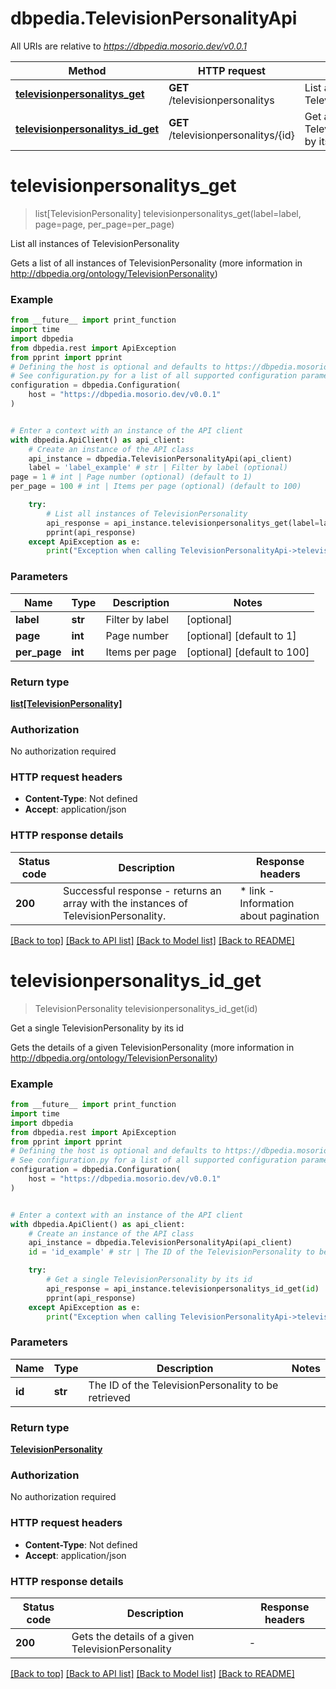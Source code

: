 # dbpedia.TelevisionPersonalityApi

All URIs are relative to *https://dbpedia.mosorio.dev/v0.0.1*

Method | HTTP request | Description
------------- | ------------- | -------------
[**televisionpersonalitys_get**](TelevisionPersonalityApi.md#televisionpersonalitys_get) | **GET** /televisionpersonalitys | List all instances of TelevisionPersonality
[**televisionpersonalitys_id_get**](TelevisionPersonalityApi.md#televisionpersonalitys_id_get) | **GET** /televisionpersonalitys/{id} | Get a single TelevisionPersonality by its id


# **televisionpersonalitys_get**
> list[TelevisionPersonality] televisionpersonalitys_get(label=label, page=page, per_page=per_page)

List all instances of TelevisionPersonality

Gets a list of all instances of TelevisionPersonality (more information in http://dbpedia.org/ontology/TelevisionPersonality)

### Example

```python
from __future__ import print_function
import time
import dbpedia
from dbpedia.rest import ApiException
from pprint import pprint
# Defining the host is optional and defaults to https://dbpedia.mosorio.dev/v0.0.1
# See configuration.py for a list of all supported configuration parameters.
configuration = dbpedia.Configuration(
    host = "https://dbpedia.mosorio.dev/v0.0.1"
)


# Enter a context with an instance of the API client
with dbpedia.ApiClient() as api_client:
    # Create an instance of the API class
    api_instance = dbpedia.TelevisionPersonalityApi(api_client)
    label = 'label_example' # str | Filter by label (optional)
page = 1 # int | Page number (optional) (default to 1)
per_page = 100 # int | Items per page (optional) (default to 100)

    try:
        # List all instances of TelevisionPersonality
        api_response = api_instance.televisionpersonalitys_get(label=label, page=page, per_page=per_page)
        pprint(api_response)
    except ApiException as e:
        print("Exception when calling TelevisionPersonalityApi->televisionpersonalitys_get: %s\n" % e)
```

### Parameters

Name | Type | Description  | Notes
------------- | ------------- | ------------- | -------------
 **label** | **str**| Filter by label | [optional] 
 **page** | **int**| Page number | [optional] [default to 1]
 **per_page** | **int**| Items per page | [optional] [default to 100]

### Return type

[**list[TelevisionPersonality]**](TelevisionPersonality.md)

### Authorization

No authorization required

### HTTP request headers

 - **Content-Type**: Not defined
 - **Accept**: application/json

### HTTP response details
| Status code | Description | Response headers |
|-------------|-------------|------------------|
**200** | Successful response - returns an array with the instances of TelevisionPersonality. |  * link - Information about pagination <br>  |

[[Back to top]](#) [[Back to API list]](../README.md#documentation-for-api-endpoints) [[Back to Model list]](../README.md#documentation-for-models) [[Back to README]](../README.md)

# **televisionpersonalitys_id_get**
> TelevisionPersonality televisionpersonalitys_id_get(id)

Get a single TelevisionPersonality by its id

Gets the details of a given TelevisionPersonality (more information in http://dbpedia.org/ontology/TelevisionPersonality)

### Example

```python
from __future__ import print_function
import time
import dbpedia
from dbpedia.rest import ApiException
from pprint import pprint
# Defining the host is optional and defaults to https://dbpedia.mosorio.dev/v0.0.1
# See configuration.py for a list of all supported configuration parameters.
configuration = dbpedia.Configuration(
    host = "https://dbpedia.mosorio.dev/v0.0.1"
)


# Enter a context with an instance of the API client
with dbpedia.ApiClient() as api_client:
    # Create an instance of the API class
    api_instance = dbpedia.TelevisionPersonalityApi(api_client)
    id = 'id_example' # str | The ID of the TelevisionPersonality to be retrieved

    try:
        # Get a single TelevisionPersonality by its id
        api_response = api_instance.televisionpersonalitys_id_get(id)
        pprint(api_response)
    except ApiException as e:
        print("Exception when calling TelevisionPersonalityApi->televisionpersonalitys_id_get: %s\n" % e)
```

### Parameters

Name | Type | Description  | Notes
------------- | ------------- | ------------- | -------------
 **id** | **str**| The ID of the TelevisionPersonality to be retrieved | 

### Return type

[**TelevisionPersonality**](TelevisionPersonality.md)

### Authorization

No authorization required

### HTTP request headers

 - **Content-Type**: Not defined
 - **Accept**: application/json

### HTTP response details
| Status code | Description | Response headers |
|-------------|-------------|------------------|
**200** | Gets the details of a given TelevisionPersonality |  -  |

[[Back to top]](#) [[Back to API list]](../README.md#documentation-for-api-endpoints) [[Back to Model list]](../README.md#documentation-for-models) [[Back to README]](../README.md)

